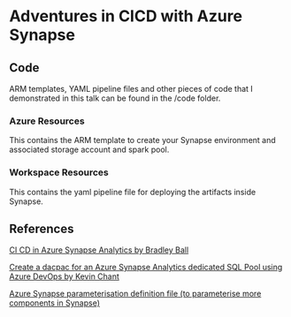 # Adventures in CICD with Azure Synapse

## Code

ARM templates, YAML pipeline files and other pieces of code that I demonstrated in this talk can be found in the /code folder. 
### Azure Resources

This contains the ARM template to create your Synapse environment and associated storage account and spark pool.

### Workspace Resources

This contains the yaml pipeline file for deploying the artifacts inside Synapse.

## References 

[CI CD in Azure Synapse Analytics by Bradley Ball](https://techcommunity.microsoft.com/t5/data-architecture-blog/ci-cd-in-azure-synapse-analytics-part-1/ba-p/1964172)

[Create a dacpac for an Azure Synapse Analytics dedicated SQL Pool using Azure DevOps by Kevin Chant](https://www.kevinrchant.com/2021/06/10/create-a-dacpac-for-an-azure-synapse-analytics-dedicated-sql-pool-using-azure-devops/)

[Azure Synapse parameterisation definition file (to parameterise more components in Synapse)](https://docs.microsoft.com/en-us/azure/synapse-analytics/cicd/continuous-integration-deployment#use-custom-parameters-of-the-workspace-template)



